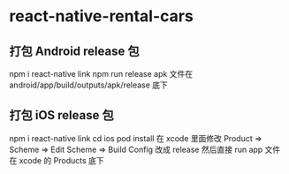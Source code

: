 # react-native-rental-cars

## 打包 Android release 包
npm i
react-native link
npm run release
apk 文件在 android/app/build/outputs/apk/release 底下

## 打包 iOS release 包
npm i
react-native link
cd ios
pod install
在 xcode 里面修改 Product => Scheme => Edit Scheme => Build Config 改成 release
然后直接 run
app 文件在 xcode 的 Products 底下
